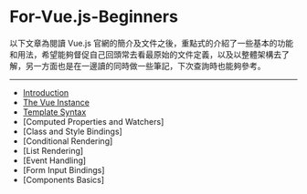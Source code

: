 For-Vue.js-Beginners
==================

以下文章為閱讀 Vue.js 官網的簡介及文件之後，重點式的介紹了一些基本的功能和用法，希望能夠督促自己回頭常去看最原始的文件定義，以及以整體架構去了解，另一方面也是在一邊讀的同時做一些筆記，下次查詢時也能夠參考。

----------
- [Introduction](docs/vue_introduction.md)
- [The Vue Instance](docs/vue_theVueInstance.md)
- [Template Syntax](docs/vue_templateSyntax.md)
- [Computed Properties and Watchers]
- [Class and Style Bindings]
- [Conditional Rendering]
- [List Rendering]
- [Event Handling]
- [Form Input Bindings]
- [Components Basics]
